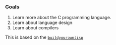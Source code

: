 ### Goals
1. Learn more about the C programming language.
1. Learn about language design
1. Learn about compilers

This is based on the [`buildyourownlisp`](http://www.buildyourownlisp.com/)